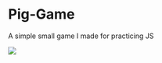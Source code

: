 # Pig-Game
A simple small game I made for practicing JS

<img src = "https://media.giphy.com/media/8fAwuYncjIPyEXvl6G/giphy.gif"/>


